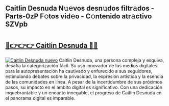 ## Caitlin Desnuda N𝚞𝚎vos desn𝚞dos filtr𝚊dos - Parts-0zP F𝚘tos vid𝚎o - C𝚘ntenido atr𝚊ctivo SZVpb

# <h2><a href="http://mb0x8g.tromn.icu/?c=Caitlin+Desnuda">🔗👉👉👉 Caitlin Desnuda 🔗🔗</a></h2>

[![Caitlin Desnuda nuevo](https://i.imgur.com/pEAQMta.gif)](http://mb0x8g.tromn.icu/?c=Caitlin+Desnuda)
Caitlin Desnuda, una persona compleja y esquiva, desafía la categorización fácil. Su uso innovador de los medios digitales para la autopresentación ha cautivado y enfurecido a sus seguidores, estimulando debates sobre la privacidad, la expresión artística y la esencia de las comunidades en línea. A pesar de la incertidumbre de sus próximos pasos, su impacto en el ámbito digital es significativo. Con una dedicación inquebrantable y un encanto innegable, el progreso de Caitlin Desnuda en el panorama digital es imparable.

